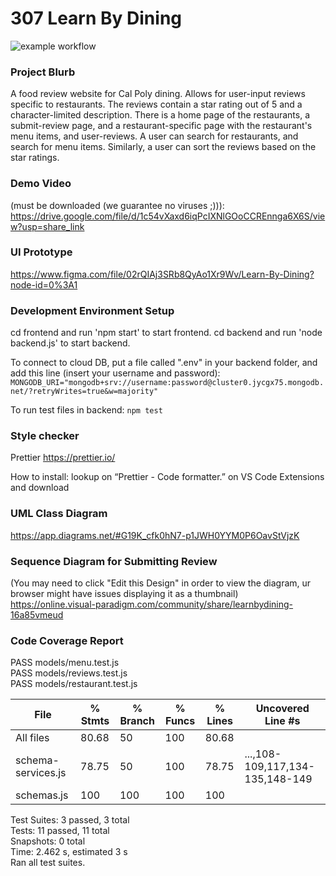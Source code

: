 # 307 Learn By Dining

![example workflow](https://github.com/domdavidson251/307/actions/runs/3598871793)

### Project Blurb
A food review website for Cal Poly dining. Allows for user-input reviews specific to restaurants. The reviews contain a star rating out of 5 and a character-limited description. There is a home page of the restaurants, a submit-review page, and a restaurant-specific page with the restaurant's menu items, and user-reviews. A user can search for restaurants, and search for menu items. Similarly, a user can sort the reviews based on the star ratings.

### Demo Video 
(must be downloaded (we guarantee no viruses ;))): 
https://drive.google.com/file/d/1c54vXaxd6iqPcIXNlGOoCCREnnga6X6S/view?usp=share_link

### UI Prototype
https://www.figma.com/file/02rQIAj3SRb8QyAo1Xr9Wv/Learn-By-Dining?node-id=0%3A1

### Development Environment Setup
cd frontend and run 'npm start' to start frontend.
cd backend and run 'node backend.js' to start backend.

To connect to cloud DB, put a file called ".env" in your backend folder, and add this line (insert your username and password):
`MONGODB_URI="mongodb+srv://username:password@cluster0.jycgx75.mongodb.net/?retryWrites=true&w=majority"`

To run test files in backend:
`npm test`

### Style checker
Prettier https://prettier.io/

How to install: lookup on “Prettier - Code formatter.” on VS Code Extensions and download

### UML Class Diagram
https://app.diagrams.net/#G19K_cfk0hN7-p1JWH0YYM0P6OavStVjzK

### Sequence Diagram for Submitting Review 
(You may need to click "Edit this Design" in order to view the diagram, ur browser might have issues displaying it as a thumbnail)
https://online.visual-paradigm.com/community/share/learnbydining-16a85vmeud

### Code Coverage Report

PASS  models/menu.test.js <br>
PASS  models/reviews.test.js <br>
PASS  models/restaurant.test.js <br>

File                | % Stmts | % Branch | % Funcs | % Lines | Uncovered Line #s               
--------------------|---------|----------|---------|---------|---------------------------------
All files           |   80.68 |       50 |     100 |   80.68 |                                 
 schema-services.js |   78.75 |       50 |     100 |   78.75 | ...,108-109,117,134-135,148-149 
 schemas.js         |     100 |      100 |     100 |     100 |                                 

Test Suites: 3 passed, 3 total <br>
Tests:       11 passed, 11 total <br>
Snapshots:   0 total <br>
Time:        2.462 s, estimated 3 s <br>
Ran all test suites. <br>
